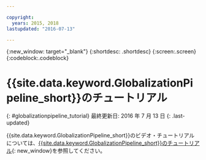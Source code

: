 ```yaml
---

copyright:
  years: 2015, 2018
lastupdated: "2016-07-13"

---
```


{:new_window: target="_blank"}
{:shortdesc: .shortdesc}
{:screen:.screen}
{:codeblock:.codeblock}

# {{site.data.keyword.GlobalizationPipeline_short}}のチュートリアル
{: #globalizationpipeline_tutorial}
最終更新日: 2016 年 7 月 13 日
{: .last-updated}

{{site.data.keyword.GlobalizationPipeline_short}}のビデオ・チュートリアルについては、[{{site.data.keyword.GlobalizationPipeline_short}}のチュートリアル](https://www.youtube.com/watch?v=lqrs3PFaX_M&feature=youtu.be){: new_window}を参照してください。

